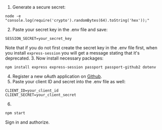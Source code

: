 1. Generate a secure secret:
```console
node -e "console.log(require('crypto').randomBytes(64).toString('hex'));"
```
2. Paste your secret key in the .env file and save:
```console
SESSION_SECRET=your_secret_key
```
Note that if you do not first create the secret key in the .env file first, when you install `express-session` you will get a message stating that it's deprecated.
3. Now install necessary packages:
```console
npm install express express-session passport passport-github2 dotenv
```
4. Register a new oAuth application on [Github](https://github.com/settings/developers).
5. Paste your client ID and secret into the .env file as well:
```console
CLIENT_ID=your_client_id
CLIENT_SECRET=your_client_secret
```

6. 
```console
npm start
```

Sign in and authorize.